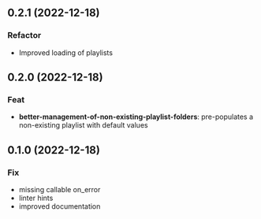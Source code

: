 ## 0.2.1 (2022-12-18)

### Refactor

- Improved loading of playlists

## 0.2.0 (2022-12-18)

### Feat

- **better-management-of-non-existing-playlist-folders**: pre-populates a non-existing playlist with default values

## 0.1.0 (2022-12-18)

### Fix

- missing callable on_error
- linter hints
- improved documentation
